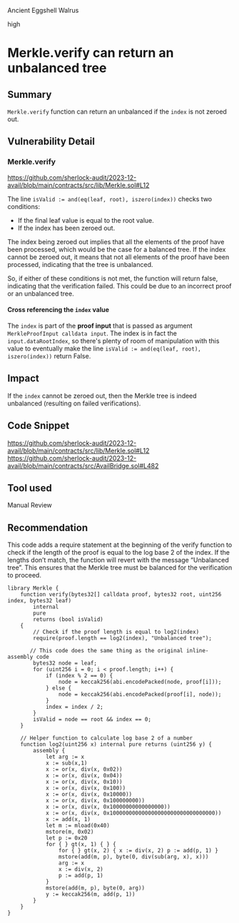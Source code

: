 Ancient Eggshell Walrus

high

# Merkle.verify can return an unbalanced tree

## Summary
`Merkle.verify` function can return an unbalanced if the `index` is not zeroed out.

## Vulnerability Detail
### Merkle.verify
https://github.com/sherlock-audit/2023-12-avail/blob/main/contracts/src/lib/Merkle.sol#L12

The line `isValid := and(eq(leaf, root), iszero(index))` checks two conditions:
- If the final leaf value is equal to the root value.
- If the index has been zeroed out.

The index being zeroed out implies that all the elements of the proof have been processed, which would be the case for a balanced tree. If the index cannot be zeroed out, it means that not all elements of the proof have been processed, indicating that the tree is unbalanced.

So, if either of these conditions is not met, the function will return false, indicating that the verification failed. This could be due to an incorrect proof or an unbalanced tree. 

#### Cross referencing the `index` value
The `index` is part of the **proof input** that is passed as argument  `MerkleProofInput calldata input`. The index is in fact the `input.dataRootIndex`, so there's plenty of room of manipulation with this value to eventually make the line `isValid := and(eq(leaf, root), iszero(index))` return False.


## Impact
If the `index` cannot be zeroed out, then the Merkle tree is indeed unbalanced (resulting on failed verifications).

## Code Snippet
https://github.com/sherlock-audit/2023-12-avail/blob/main/contracts/src/lib/Merkle.sol#L12
https://github.com/sherlock-audit/2023-12-avail/blob/main/contracts/src/AvailBridge.sol#L482

## Tool used
Manual Review

## Recommendation
This code adds a require statement at the beginning of the verify function to check if the length of the proof is equal to the log base 2 of the index. If the lengths don’t match, the function will revert with the message “Unbalanced tree”. This ensures that the Merkle tree must be balanced for the verification to proceed.

```solidity
library Merkle {
    function verify(bytes32[] calldata proof, bytes32 root, uint256 index, bytes32 leaf)
        internal
        pure
        returns (bool isValid)
    {
        // Check if the proof length is equal to log2(index)
        require(proof.length == log2(index), "Unbalanced tree");

       // This code does the same thing as the original inline-assembly code
        bytes32 node = leaf;
        for (uint256 i = 0; i < proof.length; i++) {
            if (index % 2 == 0) {
                node = keccak256(abi.encodePacked(node, proof[i]));
            } else {
                node = keccak256(abi.encodePacked(proof[i], node));
            }
            index = index / 2;
        }
        isValid = node == root && index == 0;
    }

    // Helper function to calculate log base 2 of a number
    function log2(uint256 x) internal pure returns (uint256 y) {
        assembly {
            let arg := x
            x := sub(x,1)
            x := or(x, div(x, 0x02))
            x := or(x, div(x, 0x04))
            x := or(x, div(x, 0x10))
            x := or(x, div(x, 0x100))
            x := or(x, div(x, 0x10000))
            x := or(x, div(x, 0x100000000))
            x := or(x, div(x, 0x10000000000000000))
            x := or(x, div(x, 0x100000000000000000000000000000000))
            x := add(x, 1)
            let m := mload(0x40)
            mstore(m, 0x02)
            let p := 0x20
            for { } gt(x, 1) { } {
                for { } gt(x, 2) { x := div(x, 2) p := add(p, 1) }
                mstore(add(m, p), byte(0, div(sub(arg, x), x)))
                arg := x
                x := div(x, 2)
                p := add(p, 1)
            }
            mstore(add(m, p), byte(0, arg))
            y := keccak256(m, add(p, 1))
        }
    }
}
```